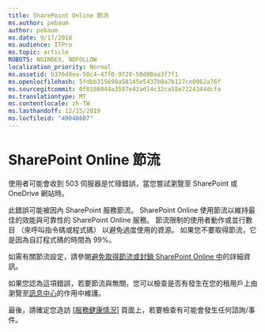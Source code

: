 ```yaml
---
title: SharePoint Online 節流
ms.author: pebaum
author: pebaum
ms.date: 9/17/2018
ms.audience: ITPro
ms.topic: article
ROBOTS: NOINDEX, NOFOLLOW
localization_priority: Normal
ms.assetid: b376d8ea-50c4-47f0-9720-50d80aa3f7f1
ms.openlocfilehash: 5fdbb315698a58145e5437b0a7b127ce0062a76f
ms.sourcegitcommit: 0f0186044a3597e42ad14c32ca58e7224344dcfa
ms.translationtype: MT
ms.contentlocale: zh-TW
ms.lasthandoff: 12/15/2019
ms.locfileid: "40048607"
---
```

# <a name="sharepoint-online-throttling"></a>SharePoint Online 節流

使用者可能會收到 503 伺服器是忙碌錯誤，當您嘗試瀏覽至 SharePoint 或 OneDrive 網站時。 

此錯誤可能被因內 SharePoint 服務節流。 SharePoint Online 使用節流以維持最佳的效能與可靠性的 SharePoint Online 服務。 節流限制的使用者動作或並行數目 （來呼叫指令碼或程式碼） 以避免過度使用的資源。 如果您不要取得節流，它是因為自訂程式碼的時間為 99%。

如需有關節流設定，請參閱[避免取得節流或封鎖 SharePoint Online 中](https://docs.microsoft.com/sharepoint/dev/general-development/how-to-avoid-getting-throttled-or-blocked-in-sharepoint-online)的詳細資訊。

如果您認為這項錯誤，若要節流與無關，您可以檢查是否有發生在您的租用戶上由瀏覽至[訊息中心](https://portal.office.com/adminportal/home#/MessageCenter)的作用中維護。

 最後，請確定您造訪 [[服務健康情況](https://portal.office.com/adminportal/home#/servicehealth)] 頁面上，若要檢查有可能會發生任何諮詢/事件。

